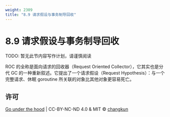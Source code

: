 ```yaml
---
weight: 2309
title: "8.9 请求假设与事务制导回收"
---
```


# 8.9 请求假设与事务制导回收

TODO: 暂无此节内容写作计划，请谨慎阅读

ROC 的全称是面向请求的回收器（Request Oriented Collector），它其实也是分代 GC 的一种重新叙述。它提出了一个请求假设（Request Hypothesis）：与一个完整请求、休眠 goroutine 所关联的对象比其他对象更容易死亡。

## 许可

[Go under the hood](https://github.com/golang-design/under-the-hood) | CC-BY-NC-ND 4.0 & MIT &copy; [changkun](https://changkun.de)
